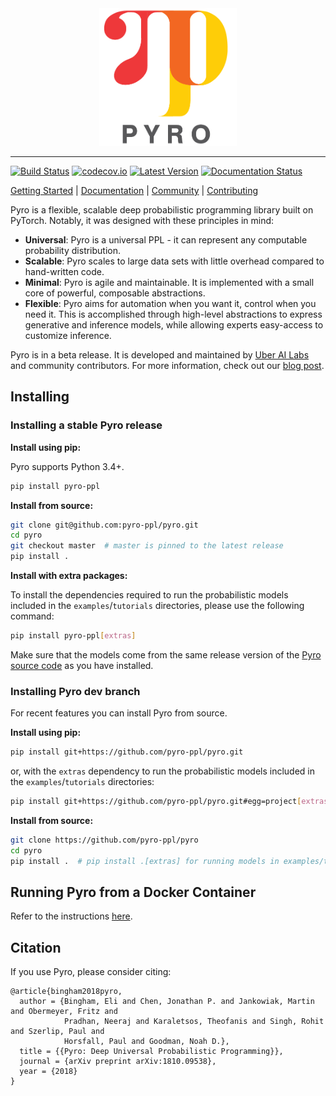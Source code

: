 <div align="center">
  <a href="http://pyro.ai"> <img width="220px" height="220px" src="docs/source/_static/img/pyro_logo_with_text.png"></a>
</div>

-----------------------------------------

[![Build Status](https://travis-ci.com/pyro-ppl/pyro.svg?branch=dev)](https://travis-ci.com/pyro-ppl/pyro)
[![codecov.io](https://codecov.io/github/pyro-ppl/pyro/branch/dev/graph/badge.svg)](https://codecov.io/github/pyro-ppl/pyro)
[![Latest Version](https://badge.fury.io/py/pyro-ppl.svg)](https://pypi.python.org/pypi/pyro-ppl)
[![Documentation Status](https://readthedocs.org/projects/pyro-ppl/badge/?version=dev)](http://pyro-ppl.readthedocs.io/en/stable/?badge=dev)

[Getting Started](http://pyro.ai/examples) |
[Documentation](http://docs.pyro.ai/) |
[Community](http://forum.pyro.ai/) |
[Contributing](https://github.com/pyro-ppl/pyro/blob/master/CONTRIBUTING.md)

Pyro is a flexible, scalable deep probabilistic programming library built on PyTorch.  Notably, it was designed with these principles in mind:

- **Universal**: Pyro is a universal PPL - it can represent any computable probability distribution.
- **Scalable**: Pyro scales to large data sets with little overhead compared to hand-written code.
- **Minimal**: Pyro is agile and maintainable. It is implemented with a small core of powerful, composable abstractions.
- **Flexible**: Pyro aims for automation when you want it, control when you need it. This is accomplished through high-level abstractions to express generative and inference models, while allowing experts easy-access to customize inference.

Pyro is in a beta release.  It is developed and maintained by [Uber AI Labs](http://uber.ai) and community contributors.
For more information, check out our [blog post](http://eng.uber.com/pyro).

## Installing

### Installing a stable Pyro release

**Install using pip:**

Pyro supports Python 3.4+.

```sh
pip install pyro-ppl
```

**Install from source:**
```sh
git clone git@github.com:pyro-ppl/pyro.git
cd pyro
git checkout master  # master is pinned to the latest release
pip install .
```

**Install with extra packages:**

To install the dependencies required to run the probabilistic models included in the `examples`/`tutorials` directories, please use the following command:
```sh
pip install pyro-ppl[extras] 
```
Make sure that the models come from the same release version of the [Pyro source code](https://github.com/pyro-ppl/pyro/releases) as you have installed.

### Installing Pyro dev branch

For recent features you can install Pyro from source.

**Install using pip:**

```sh
pip install git+https://github.com/pyro-ppl/pyro.git
```

or, with the `extras` dependency to run the probabilistic models included in the `examples`/`tutorials` directories:
```sh
pip install git+https://github.com/pyro-ppl/pyro.git#egg=project[extras]
```

**Install from source:**

```sh
git clone https://github.com/pyro-ppl/pyro
cd pyro
pip install .  # pip install .[extras] for running models in examples/tutorials
```

## Running Pyro from a Docker Container

Refer to the instructions [here](docker/README.md).

## Citation
If you use Pyro, please consider citing:
```
@article{bingham2018pyro,
  author = {Bingham, Eli and Chen, Jonathan P. and Jankowiak, Martin and Obermeyer, Fritz and
            Pradhan, Neeraj and Karaletsos, Theofanis and Singh, Rohit and Szerlip, Paul and
            Horsfall, Paul and Goodman, Noah D.},
  title = {{Pyro: Deep Universal Probabilistic Programming}},
  journal = {arXiv preprint arXiv:1810.09538},
  year = {2018}
}
```
